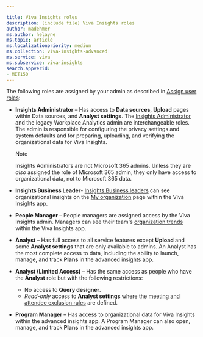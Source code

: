 ```yaml
---

title: Viva Insights roles
description: (include file) Viva Insights roles 
author: madehmer
ms.author: helayne
ms.topic: article
ms.localizationpriority: medium 
ms.collection: viva-insights-advanced 
ms.service: viva 
ms.subservice: viva-insights 
search.appverid: 
- MET150 
---
```


The following roles are assigned by your admin as described in [Assign user roles](/viva/insights/setup/assign-user-roles?toc=/viva/insights/use/toc.json&bc=/viva/insights/breadcrumb/toc.json):

* **Insights Administrator** &ndash; Has access to **Data sources**, **Upload** pages within Data sources, and **Analyst settings**. The [Insights Administrator](/azure/active-directory/roles/permissions-reference#insights-administrator) and the legacy Workplace Analytics admin are interchangeable roles. The admin is responsible for configuring the privacy settings and system defaults and for preparing, uploading, and verifying the organizational data for Viva Insights.

  >[!NOTE]
  >Insights Administrators are not Microsoft 365 admins. Unless they are *also* assigned the role of Microsoft 365 admin, they only have access to organizational data, not to Microsoft 365 data.

* **Insights Business Leader**- [Insights Business leaders](/azure/active-directory/roles/permissions-reference#insights-business-leader) can see organizational insights on the [My organization](../org-team-insights/org-trends.md) page within the Viva Insights app.

* **People Manager** &ndash; People managers are assigned access by the Viva Insights admin. Managers can see their team's [organization trends](../org-team-insights/org-trends.md) within the Viva Insights app.

* **Analyst** &ndash; Has full access to all service features except **Upload** and some **Analyst settings** that are only available to admins. An Analyst has the most complete access to data, including the ability to launch, manage, and track **Plans** in the advanced insights app.

* **Analyst (Limited Access)** &ndash; Has the same access as people who have the **Analyst** role but with the following restrictions:

  * No access to **Query designer**.
  * _Read-only_ access to **Analyst settings** where the [meeting and attendee exclusion rules](/viva/insights/tutorials/exclusions-introduction?toc=/viva/insights/use/toc.json&bc=/viva/insights/breadcrumb/toc.json) are defined.

* **Program Manager** &ndash; Has access to organizational data for Viva Insights within the advanced insights app. A Program Manager can also open, manage, and track **Plans** in the advanced insights app.
